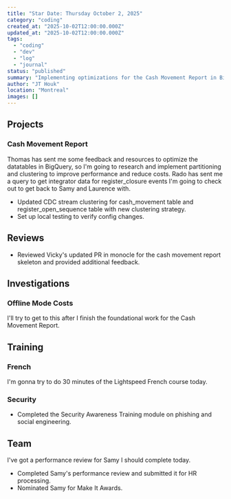```yaml
---
title: "Star Date: Thursday October 2, 2025"
category: "coding"
created_at: "2025-10-02T12:00:00.000Z"
updated_at: "2025-10-02T12:00:00.000Z"
tags:
  - "coding"
  - "dev"
  - "log"
  - "journal"
status: "published"
summary: "Implementing optimizations for the Cash Movement Report in BigQuery and continuing French studies."
author: "JT Houk"
location: "Montreal"
images: []
---
```


## Projects

### Cash Movement Report

Thomas has sent me some feedback and resources to optimize the datatables in BigQuery,
so I'm going to research and implement partitioning and clustering to improve performance and reduce costs.
Rado has sent me a query to get integrator data for register_closure events I'm going to check out to get back to Samy and Laurence with.

- Updated CDC stream clustering for cash_movement table and register_open_sequence table with new clustering strategy.
- Set up local testing to verify config changes.

## Reviews

- Reviewed Vicky's updated PR in monocle for the cash movement report skeleton and provided additional feedback.

## Investigations

### Offline Mode Costs

I'll try to get to this after I finish the foundational work for the Cash Movement Report.

## Training

### French

I'm gonna try to do 30 minutes of the Lightspeed French course today.

### Security

- Completed the Security Awareness Training module on phishing and social engineering.

## Team

I've got a performance review for Samy I should complete today.

- Completed Samy's performance review and submitted it for HR processing.
- Nominated Samy for Make It Awards.
